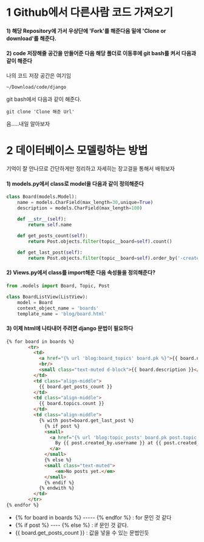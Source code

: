 # 1 Github에서 다른사람 코드 가져오기
#### 1) 해당 Repository에 가서 우상단에 'Fork'를 해준다음 밑에 'Clone or download'를 해준다.
#### 2) code 저장해줄 공간을 만들어준 다음 해당 폴더로 이동후에 git bash를 켜서 다음과 같이 해준다
나의 코드 저장 공간은 여기임
```
~/Download/code/django
```
git bash에서 다음과 같이 해준다.
```
git clone 'Clone 해준 Url'
```
음.....내일 알아보자

# 2 데이터베이스 모델링하는 방법
기억이 잘 안나므로 간단하게만 정리하고 자세히는 장고걸을 통해서 배워보자<br/>
#### 1) models.py에서 class로 model을 다음과 같이 정의해준다
```python
class Board(models.Model):
    name = models.CharField(max_length=30,unique=True)                                    # 속성 정의
    description = models.CharField(max_length=100)

    def __str__(self):                                                                    # Method 
        return self.name
    
    def get_posts_count(self):
        return Post.objects.filter(topic__board=self).count()

    def get_last_post(self):
        return Post.objects.filter(topic__board=self).order_by('-created_date').first()

```
#### 2) Views.py에서 class를 import해준 다음 속성들을 정의해준다?
```python
from .models import Board, Topic, Post

class BoardListView(ListView):
    model = Board
    context_object_name = 'boards'
    template_name = 'blog/board.html'
```

#### 3) 이제 html에 나타내어 주려면 django 문법이 필요하다
```html
{% for board in boards %}
        <tr>
          <td>
            <a href="{% url 'blog:board_topics' board.pk %}">{{ board.name }}</a>
            <br/>
            <small class="text-muted d-block">{{ board.description }}</small>
          </td>
          <td class="align-middle">
            {{ board.get_posts_count }}
          </td>
          <td class="align-middle">
            {{ board.topics.count }}
          </td>
          <td class="align-middle">
            {% with post=board.get_last_post %}
              {% if post %}
              <small>
                <a href="{% url 'blog:topic_posts' board.pk post.topic.pk %}">
                  By {{ post.created_by.username }} at {{ post.created_date }}
                </a>
              </small>
              {% else %}
              <small class="text-muted">
                  <em>No posts yet.</em>
              </small>
              {% endif %}
            {% endwith %}
          </td>
        </tr>
{% endfor %}
```
- {% for board in boards %} ----- {% endfor %} : for 문인 것 같다
- {% if post %} ---- {% else %} : if 문인 것 같다.
- {{ board.get_posts_count }} : 값을 넣을 수 있는 문법인듯
